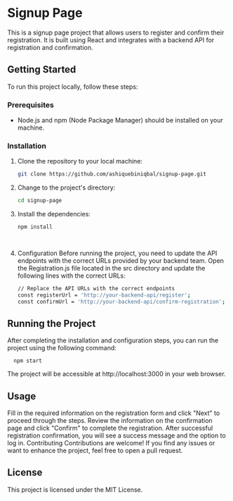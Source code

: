 # Signup Page

This is a signup page project that allows users to register and confirm their registration. It is built using React and integrates with a backend API for registration and confirmation.

## Getting Started

To run this project locally, follow these steps:

### Prerequisites

- Node.js and npm (Node Package Manager) should be installed on your machine.

### Installation

1. Clone the repository to your local machine:

   ```bash
   git clone https://github.com/ashiquebiniqbal/signup-page.git


2. Change to the project's directory:
   
    ```bash
    cd signup-page

   
3. Install the dependencies:
     ```bash
   npm install
     
      
4. Configuration
Before running the project, you need to update the API endpoints with the correct URLs provided by your backend team. Open the Registration.js file located in the src directory and update the following lines with the correct URLs:
      
      ```bash
      // Replace the API URLs with the correct endpoints
      const registerUrl = 'http://your-backend-api/register';
      const confirmUrl = 'http://your-backend-api/confirm-registration';

## Running the Project
After completing the installation and configuration steps, you can run the project using the following command:
      
      
      npm start

The project will be accessible at http://localhost:3000 in your web browser.

## Usage
Fill in the required information on the registration form and click "Next" to proceed through the steps.
Review the information on the confirmation page and click "Confirm" to complete the registration.
After successful registration confirmation, you will see a success message and the option to log in.
Contributing
Contributions are welcome! If you find any issues or want to enhance the project, feel free to open a pull request.

## License
This project is licensed under the MIT License.

      
